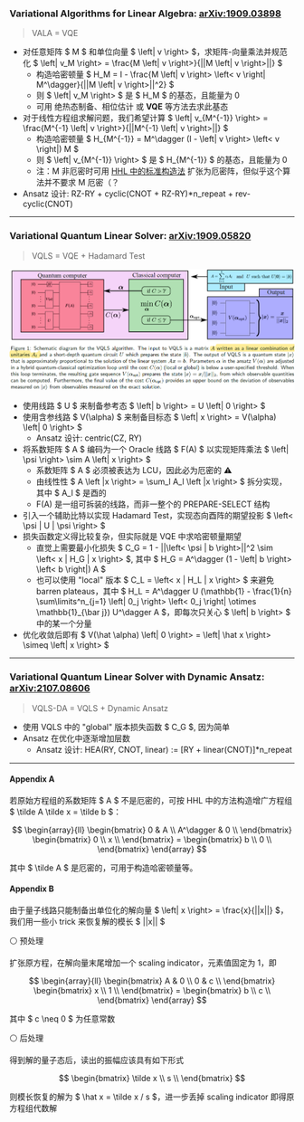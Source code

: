 ### Variational Algorithms for Linear Algebra: [arXiv:1909.03898](https://arxiv.org/abs/1909.03898)

> VALA = VQE

- 对任意矩阵 $ M $ 和单位向量 $ \left| v \right> $，求矩阵-向量乘法并规范化 $ \left| v_M \right> = \frac{M \left| v \right>}{||M \left| v \right>||} $
  - 构造哈密顿量 $ H_M = I - \frac{M \left| v \right> \left< v \right| M^\dagger}{||M \left| v \right>||^2} $
  - 则 $ \left| v_M \right> $ 是 $ H_M $ 的基态，且能量为 0
  - 可用 绝热态制备、相位估计 或 **VQE** 等方法去求此基态
- 对于线性方程组求解问题，我们希望计算 $ \left| v_{M^{-1}} \right> = \frac{M^{-1} \left| v \right>}{||M^{-1} \left| v \right>||} $
  - 构造哈密顿量 $ H_{M^{-1}} = M^\dagger (I - \left| v \right> \left< v \right|) M $
  - 则 $ \left| v_{M^{-1}} \right> $ 是 $ H_{M^{-1}} $ 的基态，且能量为 0
  - 注：M 非厄密时可用 [HHL 中的标准构造法](#appendix-a) 扩张为厄密阵，但似乎这个算法并不要求 M 厄密（？
- Ansatz 设计: RZ-RY + cyclic(CNOT + RZ-RY)*n_repeat + rev-cyclic(CNOT)

---

### Variational Quantum Linear Solver: [arXiv:1909.05820](https://arxiv.org/abs/1909.05820v4)

> VQLS = VQE + Hadamard Test

![VQLS](img/VQLS.png)

- 使用线路 $ U $ 来制备参考态 $ \left| b \right> = U \left| 0 \right> $
- 使用含参线路 $ V(\alpha) $ 来制备目标态 $ \left| x \right> = V(\alpha) \left| 0 \right> $
  - Ansatz 设计: centric(CZ, RY)
- 将系数矩阵 $ A $ 编码为一个 Oracle 线路 $ F(A) $ 以实现矩阵乘法 $ \left| \psi \right> \sim A \left| x \right> $
  - 系数矩阵 $ A $ 必须被表达为 LCU，因此必为厄密的 ⚠
  - 由线性性 $ A \left |x \right> = \sum_l A_l \left |x \right> $ 拆分实现，其中 $ A_l $ 是酉的
  - F(A) 是一组可拆装的线路，而非一整个的 PREPARE-SELECT 结构
- 引入一个辅助比特以实现 Hadamard Test，实现态向酉阵的期望投影 $ \left< \psi | U | \psi \right> $
- 损失函数定义得比较复杂，但实际就是 VQE 中求哈密顿量期望
  - 直觉上需要最小化损失 $ C_G = 1 - ||\left< \psi | b \right>||^2 \sim \left< x | H_G | x \right> $, 其中 $ H_G = A^\dagger (1 - \left| b \right> \left< b \right|) A $
  - 也可以使用 "local" 版本 $ C_L = \left< x | H_L | x \right> $ 来避免 barren plateaus，其中 $ H_L = A^\dagger U (\mathbb{1} - \frac{1}{n} \sum\limits^n_{j=1} \left| 0_j \right> \left< 0_j \right| \otimes \mathbb{1}_{\bar j}) U^\dagger A $，即每次只关心 $ \left| b \right> $ 中的某一个分量
- 优化收敛后即有 $ V(\hat \alpha) \left| 0 \right> = \left| \hat x \right> \simeq \left| x \right> $

----

### Variational Quantum Linear Solver with Dynamic Ansatz: [arXiv:2107.08606](https://arxiv.org/abs/2107.08606)

> VQLS-DA = VQLS + Dynamic Ansatz

- 使用 VQLS 中的 "global" 版本损失函数 $ C_G $, 因为简单
- Ansatz 在优化中逐渐增加层数
  - Ansatz 设计: HEA(RY, CNOT, linear) := [RY + linear(CNOT)]*n_repeat

----

#### Appendix A

若原始方程组的系数矩阵 $ A $ 不是厄密的，可按 HHL 中的方法构造增广方程组 $ \tilde A \tilde x = \tilde b $：

$$
\begin{array}{ll}
\begin{bmatrix}
   0 & A \\
   A^\dagger & 0 \\
\end{bmatrix} \begin{bmatrix}
  0 \\
  x \\
\end{bmatrix} = \begin{bmatrix}
  b \\
  0 \\
\end{bmatrix}
\end{array}
$$

其中 $ \tilde A $ 是厄密的，可用于构造哈密顿量等。

#### Appendix B

由于量子线路只能制备出单位化的解向量 $ \left| x \right> = \frac{x}{||x||} $，我们用一些小 trick 来恢复解的模长 $ ||x|| $

⚪ 预处理

扩张原方程，在解向量末尾增加一个 scaling indicator，元素值固定为 1，即

$$
\begin{array}{ll}
\begin{bmatrix}
   A & 0 \\
   0 & c \\
\end{bmatrix} \begin{bmatrix}
  x \\
  1 \\
\end{bmatrix} = \begin{bmatrix}
  b \\
  c \\
\end{bmatrix}
\end{array}
$$

其中 $ c \neq 0 $ 为任意常数

⚪ 后处理

得到解的量子态后，读出的振幅应该具有如下形式

$$
\begin{bmatrix}
  \tilde x \\
  s \\
\end{bmatrix}
$$

则模长恢复的解为 $ \hat x = \tilde x / s $，进一步丢掉 scaling indicator 即得原方程组代数解
